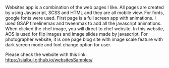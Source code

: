 Websites app is a combination of the web pages I like. All pages are created by using Javascript, SCSS and HTML and they are all mobile view.
For fonts, google fonts were used.
First page is a full screen app with animations. I used GSAP timelinemax and tweenmax to add all the javascript animations.
When clicked the chef image, you will direct to chef website. In this website, AOS is used for flip images and image slides made by javascript. 
For photographer website, it is one page blog site with image scale feature with dark screen mode and font change option for user.

Please check the website with this link:
https://sialbul.github.io/websitesSamples/.


